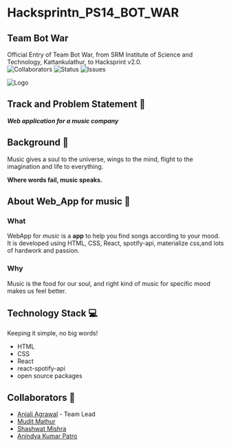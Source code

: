 # Hacksprintn_PS14_BOT_WAR
## Team Bot War

Official Entry of Team Bot War, from SRM Institute of Science and Technology, Kattankulathur, to Hacksprint v2.0. <br>
![Collaborators](https://img.shields.io/badge/collaborators-4-orange)
![Status](https://img.shields.io/badge/status-working-red)
![Issues](https://img.shields.io/badge/issues-1-green)


![Logo](https://github.com/shlokanjali/trial/blob/master/assets/logo1.jpeg)

## Track and Problem Statement 🚧

***Web application for a music company***

## Background 📖

Music gives a soul to the universe, wings to the mind, flight to the imagination and life to everything.

**Where words fail, music speaks.**

## About Web_App for music 🔧
### What
WebApp for *music* is a **app** to help you find songs according to your mood. It is developed using HTML, CSS, React, spotify-api, materialize css,and lots of hardwork and passion.

### Why
Music is the food for our soul, and right kind of music for specific mood makes us feel better.

## Technology Stack 💻

Keeping it simple, no big words!
- HTML
- CSS
- React
- react-spotify-api
- open source packages

## Collaborators 🤖
- [Anjali Agrawal](https://www.github.com/anjaliagrawal28) - Team Lead
- [Mudit Mathur](https://www.github.com/muditmishra2020)
- [Shashwat Mishra](https://www.github.com/ampsteric)
- [Anindya Kumar Patro](https://www.github.com/Anindya-Kumar-Patro)

